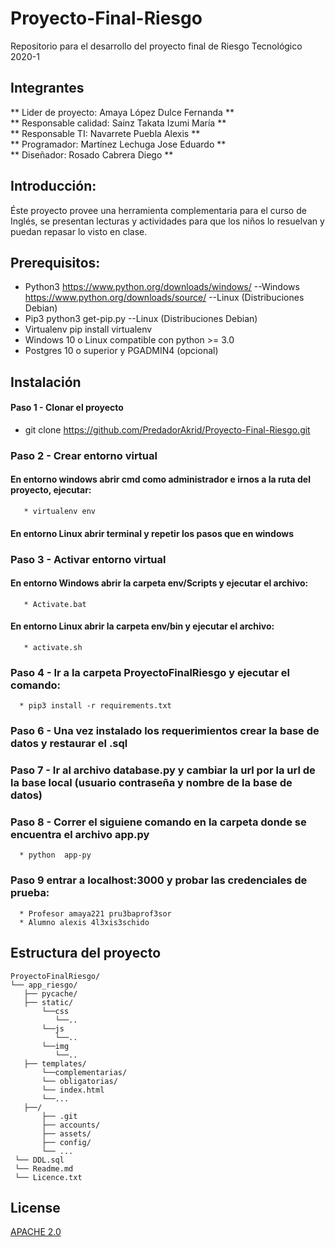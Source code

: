 # Proyecto-Final-Riesgo
Repositorio para el desarrollo del proyecto final de Riesgo Tecnológico 2020-1

## Integrantes
** Lider de proyecto: Amaya López Dulce Fernanda **  
** Responsable calidad: Sainz Takata Izumi María  **  
** Responsable TI: Navarrete Puebla Alexis  **  
** Programador: Martínez Lechuga Jose Eduardo  **  
** Diseñador: Rosado Cabrera Diego  **  


## Introducción:
Éste proyecto provee una herramienta complementaria para el curso de Inglés, se presentan lecturas y actividades para que los niños lo resuelvan y puedan repasar lo visto en clase.

## Prerequisitos:
* Python3 https://www.python.org/downloads/windows/ --Windows https://www.python.org/downloads/source/ --Linux (Distribuciones Debian)
* Pip3                                                python3 get-pip.py --Linux (Distribuciones Debian)
* Virtualenv                                          pip install virtualenv
* Windows 10 o Linux compatible con python >= 3.0
* Postgres 10 o superior y PGADMIN4 (opcional)

## Instalación

#### Paso 1 - Clonar el proyecto 

  * git clone https://github.com/PredadorAkrid/Proyecto-Final-Riesgo.git
### Paso 2 - Crear entorno virtual
  #### En entorno windows abrir cmd como administrador e irnos a la ruta del proyecto, ejecutar:
       * virtualenv env
  #### En entorno Linux abrir terminal y repetir los pasos que en windows
### Paso 3 - Activar entorno virtual
  #### En entorno Windows abrir la carpeta env/Scripts y ejecutar el archivo:
       * Activate.bat
  #### En entorno Linux abrir la carpeta env/bin y ejecutar el archivo:
       * activate.sh
### Paso 4 - Ir a la carpeta ProyectoFinalRiesgo y ejecutar el comando:
      * pip3 install -r requirements.txt
### Paso 6 -  Una vez instalado los requerimientos crear la base de datos y restaurar el .sql

### Paso 7 - Ir al archivo database.py y cambiar la url por la url de la base local (usuario contraseña y nombre de la base de datos)

### Paso 8 - Correr el siguiene comando en la carpeta donde se encuentra el archivo app.py
      * python  app-py
### Paso 9 entrar a localhost:3000 y probar las credenciales de prueba:
      * Profesor amaya221 pru3baprof3sor
      * Alumno alexis 4l3xis3schido
## Estructura del proyecto


```
ProyectoFinalRiesgo/
└── app_riesgo/
   ├── pycache/
   ├── static/
       └──css
          └──..
       └──js
          └──..
       └──img
          └──..
   ├── templates/
       └──complementarias/
       └── obligatorias/
       └── index.html
       └──...
   ├──/
       ├── .git
       ├── accounts/
       ├── assets/
       ├── config/
       └── ...
 └── DDL.sql
 └── Readme.md
 └── Licence.txt
```



## License
[APACHE 2.0](https://choosealicense.com/licenses/apache-2.0/)

